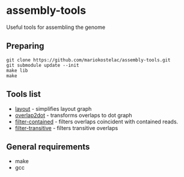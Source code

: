 # assembly-tools
Useful tools for assembling the genome

## Preparing
```
git clone https://github.com/mariokostelac/assembly-tools.git
git submodule update --init
make lib
make
```

## Tools list
- [layout](src/layout/README.md) - simplifies layout graph
- [overlap2dot](help/overlap2dot.md) - transforms overlaps to dot graph
- [filter-contained](help/filter-contained.md) - filters overlaps
  coincident with contained reads.
- [filter-transitive](help/filter-transitive.md) - filters transitive overlaps

## General requirements
- make
- gcc



